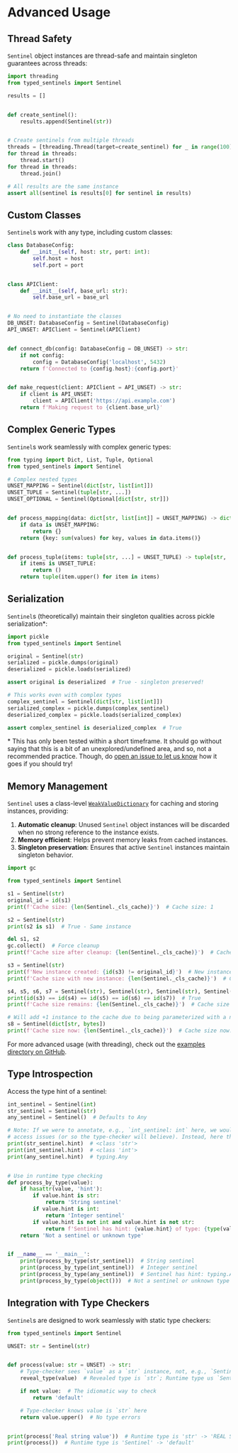 # Advanced Usage

## Thread Safety

`Sentinel` object instances are thread-safe and maintain singleton guarantees across threads:

```python
import threading
from typed_sentinels import Sentinel

results = []


def create_sentinel():
    results.append(Sentinel(str))


# Create sentinels from multiple threads
threads = [threading.Thread(target=create_sentinel) for _ in range(100)]
for thread in threads:
    thread.start()
for thread in threads:
    thread.join()

# All results are the same instance
assert all(sentinel is results[0] for sentinel in results)
```

## Custom Classes

`Sentinel`s work with any type, including custom classes:

```python
class DatabaseConfig:
    def __init__(self, host: str, port: int):
        self.host = host
        self.port = port


class APIClient:
    def __init__(self, base_url: str):
        self.base_url = base_url


# No need to instantiate the classes
DB_UNSET: DatabaseConfig = Sentinel(DatabaseConfig)
API_UNSET: APIClient = Sentinel(APIClient)


def connect_db(config: DatabaseConfig = DB_UNSET) -> str:
    if not config:
        config = DatabaseConfig('localhost', 5432)
    return f'Connected to {config.host}:{config.port}'


def make_request(client: APIClient = API_UNSET) -> str:
    if client is API_UNSET:
        client = APIClient('https://api.example.com')
    return f'Making request to {client.base_url}'
```

## Complex Generic Types

`Sentinel`s work seamlessly with complex generic types:

```python
from typing import Dict, List, Tuple, Optional
from typed_sentinels import Sentinel

# Complex nested types
UNSET_MAPPING = Sentinel(dict[str, list[int]])
UNSET_TUPLE = Sentinel(tuple[str, ...])
UNSET_OPTIONAL = Sentinel(Optional[dict[str, str]])


def process_mapping(data: dict[str, list[int]] = UNSET_MAPPING) -> dict[str, int]:
    if data is UNSET_MAPPING:
        return {}
    return {key: sum(values) for key, values in data.items()}


def process_tuple(items: tuple[str, ...] = UNSET_TUPLE) -> tuple[str, ...]:
    if items is UNSET_TUPLE:
        return ()
    return tuple(item.upper() for item in items)
```

## Serialization

`Sentinel`s (theoretically) maintain their singleton qualities across pickle serialization\*:

```python
import pickle
from typed_sentinels import Sentinel

original = Sentinel(str)
serialized = pickle.dumps(original)
deserialized = pickle.loads(serialized)

assert original is deserialized  # True - singleton preserved!

# This works even with complex types
complex_sentinel = Sentinel(dict[str, list[int]])
serialized_complex = pickle.dumps(complex_sentinel)
deserialized_complex = pickle.loads(serialized_complex)

assert complex_sentinel is deserialized_complex  # True
```

\* This has only been tested within a short timeframe. It should go without saying that this is a
bit of an unexplored/undefined area, and so, not a recommended practice. Though, do [open an issue
to let us know](https://github.com/Blockmage/typed_sentinels/issues) how it goes if you should try!

## Memory Management

`Sentinel` uses a class-level [`WeakValueDictionary`](https://docs.python.org/3/library/weakref.html#weakref.WeakValueDictionary)
for caching and storing instances, providing:

1. **Automatic cleanup**: Unused `Sentinel` object instances will be discarded when no strong
    reference to the instance exists.
1. **Memory efficient**: Helps prevent memory leaks from cached instances.
1. **Singleton preservation**: Ensures that active `Sentinel` instances maintain singleton behavior.

```python
import gc

from typed_sentinels import Sentinel

s1 = Sentinel(str)
original_id = id(s1)
print(f'Cache size: {len(Sentinel._cls_cache)}')  # Cache size: 1

s2 = Sentinel(str)
print(s2 is s1)  # True - Same instance

del s1, s2
gc.collect()  # Force cleanup
print(f'Cache size after cleanup: {len(Sentinel._cls_cache)}')  # Cache size after cleanup: 0

s3 = Sentinel(str)
print(f'New instance created: {id(s3) != original_id}')  # New instance created: True
print(f'Cache size with new instance: {len(Sentinel._cls_cache)}')  # Cache size with new instance: 1

s4, s5, s6, s7 = Sentinel(str), Sentinel(str), Sentinel(str), Sentinel(str)
print(id(s3) == id(s4) == id(s5) == id(s6) == id(s7))  # True
print(f'Cache size remains: {len(Sentinel._cls_cache)}')  # Cache size remains: 1

# Will add +1 instance to the cache due to being parameterized with a new type
s8 = Sentinel(dict[str, bytes])
print(f'Cache size now: {len(Sentinel._cls_cache)}')  # Cache size now: 2
```

For more advanced usage (with threading), check out the [examples directory on GitHub](https://github.com/Blockmage/typed_sentinels/tree/main/examples).

## Type Introspection

Access the type hint of a sentinel:

```python
int_sentinel = Sentinel(int)
str_sentinel = Sentinel(str)
any_sentinel = Sentinel()  # Defaults to Any

# Note: If we were to annotate, e.g., `int_sentinel: int` here, we would be getting linter complaints due to attribute
# access issues (or so the type-checker will believe). Instead, here they will appear as `typing.Any`.
print(str_sentinel.hint)  # <class 'str'>
print(int_sentinel.hint)  # <class 'int'>
print(any_sentinel.hint)  # typing.Any


# Use in runtime type checking
def process_by_type(value):
    if hasattr(value, 'hint'):
        if value.hint is str:
            return 'String sentinel'
        if value.hint is int:
            return 'Integer sentinel'
        if value.hint is not int and value.hint is not str:
            return f'Sentinel has hint: {value.hint} of type: {type(value.hint)}'
    return 'Not a sentinel or unknown type'


if __name__ == '__main__':
    print(process_by_type(str_sentinel))  # String sentinel
    print(process_by_type(int_sentinel))  # Integer sentinel
    print(process_by_type(any_sentinel))  # Sentinel has hint: typing.Any of type: <class 'typing._AnyMeta'>
    print(process_by_type(object()))  # Not a sentinel or unknown type
```

## Integration with Type Checkers

`Sentinel`s are designed to work seamlessly with static type checkers:

```python
from typed_sentinels import Sentinel

UNSET: str = Sentinel(str)


def process(value: str = UNSET) -> str:
    # Type-checker sees `value` as a `str` instance, not, e.g., `Sentinel[str]`
    reveal_type(value)  # Revealed type is `str`; Runtime type us `Sentinel`.

    if not value:  # The idiomatic way to check
        return 'default'

    # Type-checker knows value is `str` here
    return value.upper()  # No type errors


print(process('Real string value'))  # Runtime type is 'str' -> 'REAL STRING VALUE'
print(process())  # Runtime type is 'Sentinel' -> 'default'
```
